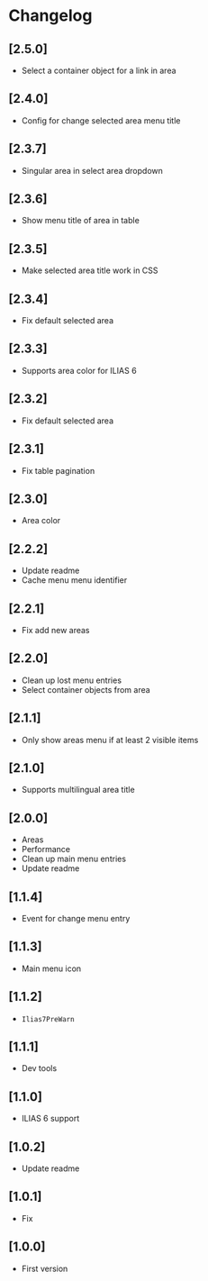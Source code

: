 # Changelog

## [2.5.0]
- Select a container object for a link in area

## [2.4.0]
- Config for change selected area menu title

## [2.3.7]
- Singular area in select area dropdown

## [2.3.6]
- Show menu title of area in table

## [2.3.5]
- Make selected area title work in CSS

## [2.3.4]
- Fix default selected area

## [2.3.3]
- Supports area color for ILIAS 6

## [2.3.2]
- Fix default selected area

## [2.3.1]
- Fix table pagination

## [2.3.0]
- Area color

## [2.2.2]
- Update readme
- Cache menu menu identifier

## [2.2.1]
- Fix add new areas

## [2.2.0]
- Clean up lost menu entries
- Select container objects from area

## [2.1.1]
- Only show areas menu if at least 2 visible items

## [2.1.0]
- Supports multilingual area title

## [2.0.0]
- Areas
- Performance
- Clean up main menu entries
- Update readme

## [1.1.4]
- Event for change menu entry

## [1.1.3]
- Main menu icon

## [1.1.2]
- `Ilias7PreWarn`

## [1.1.1]
- Dev tools

## [1.1.0]
- ILIAS 6 support

## [1.0.2]
- Update readme

## [1.0.1]
- Fix

## [1.0.0]
- First version

